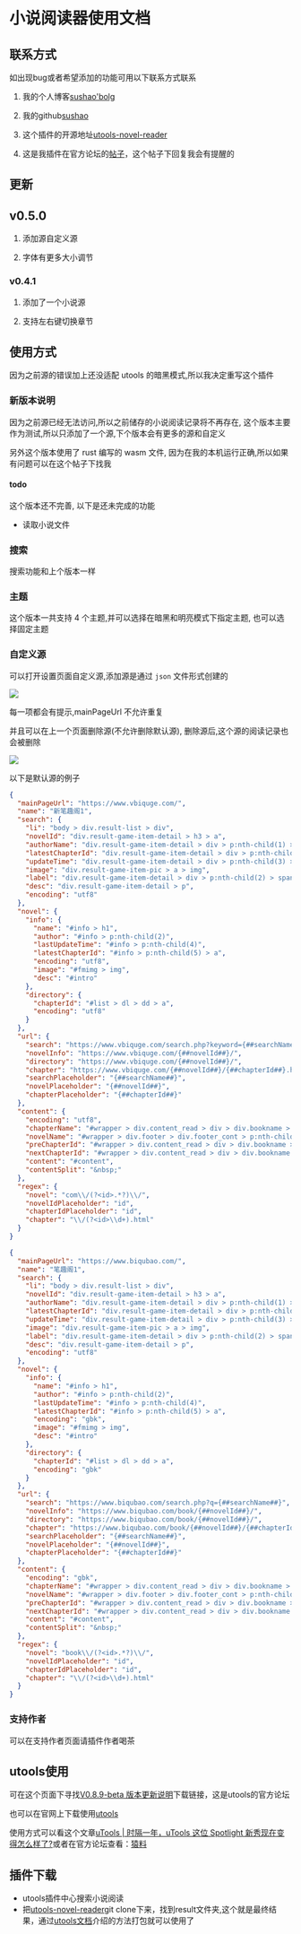 # 小说阅读器使用文档

## 联系方式

如出现bug或者希望添加的功能可用以下联系方式联系

1. 我的个人博客[sushao'bolg](https://www.sushao.blog)

2. 我的github[sushao](https://github.com/suxiaoshao)

3. 这个插件的开源地址[utools-novel-reader](https://github.com/suxiaoshao/utools-novel-reader)

4. 这是我插件在官方论坛的[帖子](https://yuanliao.info/d/1392)，这个帖子下回复我会有提醒的

## 更新

## v0.5.0

1. 添加源自定义源

2. 字体有更多大小调节

### v0.4.1

1. 添加了一个小说源

2. 支持左右键切换章节

## 使用方式

因为之前源的错误加上还没适配 utools 的暗黑模式,所以我决定重写这个插件

### 新版本说明

因为之前源已经无法访问,所以之前储存的小说阅读记录将不再存在, 这个版本主要作为测试,所以只添加了一个源,下个版本会有更多的源和自定义

另外这个版本使用了 rust 编写的 wasm 文件, 因为在我的本机运行正确,所以如果有问题可以在这个帖子下找我

#### todo

这个版本还不完善, 以下是还未完成的功能

- 读取小说文件

### 搜索

搜索功能和上个版本一样

### 主题

这个版本一共支持 4 个主题,并可以选择在暗黑和明亮模式下指定主题, 也可以选择固定主题

### 自定义源

可以打开设置页面自定义源,添加源是通过 `json` 文件形式创建的

![](https://files.catbox.moe/0drsf1.png)

每一项都会有提示,mainPageUrl 不允许重复

并且可以在上一个页面删除源(不允许删除默认源), 删除源后,这个源的阅读记录也会被删除

![](https://files.catbox.moe/sknfho.png)

以下是默认源的例子

```json
{
  "mainPageUrl": "https://www.vbiquge.com/",
  "name": "新笔趣阁1",
  "search": {
    "li": "body > div.result-list > div",
    "novelId": "div.result-game-item-detail > h3 > a",
    "authorName": "div.result-game-item-detail > div > p:nth-child(1) > span:nth-child(2)",
    "latestChapterId": "div.result-game-item-detail > div > p:nth-child(4) > a",
    "updateTime": "div.result-game-item-detail > div > p:nth-child(3) > span:nth-child(2)",
    "image": "div.result-game-item-pic > a > img",
    "label": "div.result-game-item-detail > div > p:nth-child(2) > span:nth-child(2)",
    "desc": "div.result-game-item-detail > p",
    "encoding": "utf8"
  },
  "novel": {
    "info": {
      "name": "#info > h1",
      "author": "#info > p:nth-child(2)",
      "lastUpdateTime": "#info > p:nth-child(4)",
      "latestChapterId": "#info > p:nth-child(5) > a",
      "encoding": "utf8",
      "image": "#fmimg > img",
      "desc": "#intro"
    },
    "directory": {
      "chapterId": "#list > dl > dd > a",
      "encoding": "utf8"
    }
  },
  "url": {
    "search": "https://www.vbiquge.com/search.php?keyword={##searchName##}",
    "novelInfo": "https://www.vbiquge.com/{##novelId##}/",
    "directory": "https://www.vbiquge.com/{##novelId##}/",
    "chapter": "https://www.vbiquge.com/{##novelId##}/{##chapterId##}.html",
    "searchPlaceholder": "{##searchName##}",
    "novelPlaceholder": "{##novelId##}",
    "chapterPlaceholder": "{##chapterId##}"
  },
  "content": {
    "encoding": "utf8",
    "chapterName": "#wrapper > div.content_read > div > div.bookname > h1",
    "novelName": "#wrapper > div.footer > div.footer_cont > p:nth-child(1) > a",
    "preChapterId": "#wrapper > div.content_read > div > div.bookname > div.bottem1 > a:nth-child(1)",
    "nextChapterId": "#wrapper > div.content_read > div > div.bookname > div.bottem1 > a:nth-child(3)",
    "content": "#content",
    "contentSplit": "&nbsp;"
  },
  "regex": {
    "novel": "com\\/(?<id>.*?)\\/",
    "novelIdPlaceholder": "id",
    "chapterIdPlaceholder": "id",
    "chapter": "\\/(?<id>\\d+).html"
  }
}
```

```json
{
  "mainPageUrl": "https://www.biqubao.com/",
  "name": "笔趣阁1",
  "search": {
    "li": "body > div.result-list > div",
    "novelId": "div.result-game-item-detail > h3 > a",
    "authorName": "div.result-game-item-detail > div > p:nth-child(1) > span:nth-child(2)",
    "latestChapterId": "div.result-game-item-detail > div > p:nth-child(4) > a",
    "updateTime": "div.result-game-item-detail > div > p:nth-child(3) > span:nth-child(2)",
    "image": "div.result-game-item-pic > a > img",
    "label": "div.result-game-item-detail > div > p:nth-child(2) > span:nth-child(2)",
    "desc": "div.result-game-item-detail > p",
    "encoding": "utf8"
  },
  "novel": {
    "info": {
      "name": "#info > h1",
      "author": "#info > p:nth-child(2)",
      "lastUpdateTime": "#info > p:nth-child(4)",
      "latestChapterId": "#info > p:nth-child(5) > a",
      "encoding": "gbk",
      "image": "#fmimg > img",
      "desc": "#intro"
    },
    "directory": {
      "chapterId": "#list > dl > dd > a",
      "encoding": "gbk"
    }
  },
  "url": {
    "search": "https://www.biqubao.com/search.php?q={##searchName##}",
    "novelInfo": "https://www.biqubao.com/book/{##novelId##}/",
    "directory": "https://www.biqubao.com/book/{##novelId##}/",
    "chapter": "https://www.biqubao.com/book/{##novelId##}/{##chapterId##}.html",
    "searchPlaceholder": "{##searchName##}",
    "novelPlaceholder": "{##novelId##}",
    "chapterPlaceholder": "{##chapterId##}"
  },
  "content": {
    "encoding": "gbk",
    "chapterName": "#wrapper > div.content_read > div > div.bookname > h1",
    "novelName": "#wrapper > div.footer > div.footer_cont > p:nth-child(1) > a",
    "preChapterId": "#wrapper > div.content_read > div > div.bookname > div.bottem1 > a:nth-child(1)",
    "nextChapterId": "#wrapper > div.content_read > div > div.bookname > div.bottem1 > a:nth-child(3)",
    "content": "#content",
    "contentSplit": "&nbsp;"
  },
  "regex": {
    "novel": "book\\/(?<id>.*?)\\/",
    "novelIdPlaceholder": "id",
    "chapterIdPlaceholder": "id",
    "chapter": "\\/(?<id>\\d+).html"
  }
}
```

### 支持作者

可以在支持作者页面请插件作者喝茶

## utools使用

可在这个页面下寻找[V0.8.9-beta 版本更新说明](https://yuanliao.info/d/1020)下载链接，这是utools的官方论坛

也可以在官网上下载使用[utools](https://www.u.tools/)

使用方式可以看这个文章[uTools | 时隔一年，uTools 这位 Spotlight 新秀现在变得怎么样了?](https://sspai.com/post/56739)或者在官方论坛查看：[猿料](https://yuanliao.info/)

## 插件下载

* utools插件中心搜索小说阅读
* 把[utools-novel-reader](https://github.com/suxiaoshao/utools-novel-reader)git
  clone下来，找到result文件夹,这个就是最终结果，通过[utools文档](https://www.u.tools/docs/guide/about-uTools.html)介绍的方法打包就可以使用了
